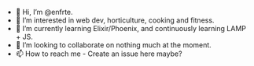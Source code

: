 - 👋 Hi, I’m @enfrte.
- 👀 I’m interested in web dev, horticulture, cooking and fitness.
- 🌱 I’m currently learning Elixir/Phoenix, and continuously  learning LAMP + JS. 
- 💞️ I’m looking to collaborate on nothing much at the moment.
- 📫 How to reach me - Create an issue here maybe? 

<!---
enfrte/enfrte is a ✨ special ✨ repository because its `README.md` (this file) appears on your GitHub profile.
You can click the Preview link to take a look at your changes.
--->
